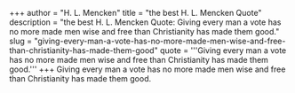 +++
author = "H. L. Mencken"
title = "the best H. L. Mencken Quote"
description = "the best H. L. Mencken Quote: Giving every man a vote has no more made men wise and free than Christianity has made them good."
slug = "giving-every-man-a-vote-has-no-more-made-men-wise-and-free-than-christianity-has-made-them-good"
quote = '''Giving every man a vote has no more made men wise and free than Christianity has made them good.'''
+++
Giving every man a vote has no more made men wise and free than Christianity has made them good.
